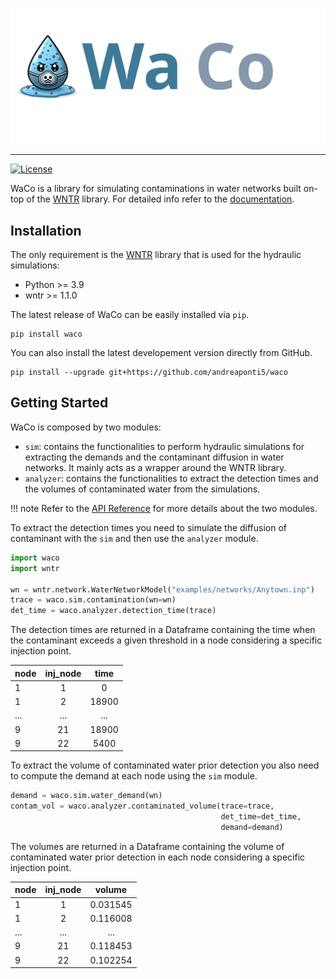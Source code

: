 #

<img width="550" src="https://raw.githubusercontent.com/andreaponti5/waco/1051a60fe33bb7cf123186b926f503dc50e0ca0d/docs/img/logo_title.svg" alt="WaCo Logo" title="WaCo">
<hr />

[![License](https://img.shields.io/badge/license-MIT-green.svg)](LICENSE)

WaCo is a library for simulating contaminations in water networks built on-top of the [WNTR](https://github.com/USEPA/WNTR) library.
For detailed info refer to the [documentation]().

## Installation
The only requirement is the [WNTR](https://github.com/USEPA/WNTR) library that is used for the hydraulic simulations:

* Python >= 3.9
* wntr >= 1.1.0

The latest release of WaCo can be easily installed via `pip`.

```shell
pip install waco
```

You can also install the latest developement version directly from GitHub.

```shell
pip install --upgrade git+https://github.com/andreaponti5/waco
```

## Getting Started
WaCo is composed by two modules:

* `sim`: contains the functionalities to perform hydraulic simulations for extracting the demands and the contaminant diffusion in water networks. It mainly acts as a wrapper around the WNTR library.
* `analyzer`: contains the functionalities to extract the detection times and the volumes of contaminated water from the simulations.

!!! note
    Refer to the [API Reference]() for more details about the two modules.

To extract the detection times you need to simulate the diffusion of contaminant with the `sim` and then use the `analyzer` module.

```python
import waco
import wntr

wn = wntr.network.WaterNetworkModel("examples/networks/Anytown.inp")
trace = waco.sim.contamination(wn=wn)
det_time = waco.analyzer.detection_time(trace)
```

The detection times are returned in a Dataframe containing the time when the contaminant exceeds a given threshold in a node considering a specific injection point.

| **node** | **inj_node** | **time** |
|----------|:------------:|:--------:|
| 1        |      1       |    0     |
| 1        |      2       |  18900   |
| ...      |     ...      |   ...    |
| 9        |      21      |  18900   |
| 9        |      22      |   5400   |

To extract the volume of contaminated water prior detection you also need to compute the demand at each node using the `sim` module.

```python
demand = waco.sim.water_demand(wn)
contam_vol = waco.analyzer.contaminated_volume(trace=trace,
                                               det_time=det_time,
                                               demand=demand)
```

The volumes are returned in a Dataframe containing the volume of contaminated water prior detection in each node considering a specific injection point.

| **node** | **inj_node** | **volume** |
|----------|:------------:|:----------:|
| 1        |      1       |  0.031545  |
| 1        |      2       |  0.116008  |
| ...      |     ...      |    ...     |
| 9        |      21      |  0.118453  |
| 9        |      22      |  0.102254  |
